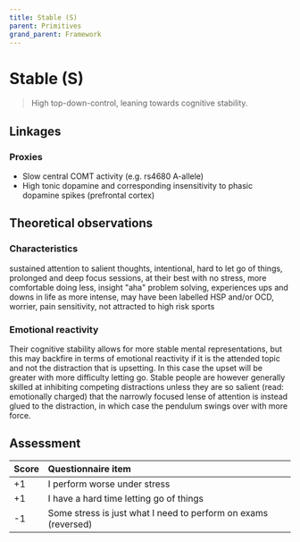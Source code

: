 ```yaml
---
title: Stable (S)
parent: Primitives
grand_parent: Framework
---
```


# Stable (S)

>High top-down-control, leaning towards cognitive stability.

## Linkages

### Proxies

* Slow central COMT activity (e.g. rs4680 A-allele)
* High tonic dopamine and corresponding insensitivity to phasic dopamine spikes (prefrontal cortex)

## Theoretical observations

### Characteristics

sustained attention to salient thoughts, intentional, hard to let go of things, prolonged and deep focus sessions, at their best with no stress, more comfortable doing less, insight "aha" problem solving, experiences ups and downs in life as more intense, may have been labelled HSP and/or OCD, worrier, pain sensitivity, not attracted to high risk sports

### Emotional reactivity

 Their cognitive stability allows for more stable mental representations, but this may backfire in terms of emotional reactivity if it is the attended topic and not the distraction that is upsetting. In this case the upset will be greater with more difficulty letting go. Stable people are however generally skilled at inhibiting competing distractions unless they are so salient (read: emotionally charged) that the narrowly focused lense of attention is instead glued to the distraction, in which case the pendulum swings over with more force.

## Assessment

| Score | Questionnaire item |
| :-----| :--------- |
| +1    | I perform worse under stress |
| +1    | I have a hard time letting go of things | 
| -1    | Some stress is just what I need to perform on exams (reversed) | 